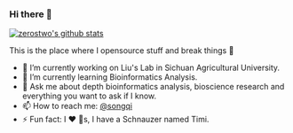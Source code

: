 ### Hi there 👋

<!--
**zerostwo/zerostwo** is a ✨ _special_ ✨ repository because its `README.md` (this file) appears on your GitHub profile.
-->

[![zerostwo's github stats](https://github-readme-stats.vercel.app/api?username=zerostwow&count_private=true&show_icons=true&theme=default)](https://songqi.online) 

This is the place where I opensource stuff and break things :rofl:

- 🔭 I’m currently working on Liu's Lab in Sichuan Agricultural University.
- 🌱 I’m currently learning Bioinformatics Analysis.
- 💬 Ask me about depth bioinformatics analysis, bioscience research and everything you want to ask if I know.
- 📫 How to reach me: [@songqi](https://songqi.online)
- ⚡ Fun fact: I :heart: :dog:s, I have a Schnauzer named Timi.
<!-- - 🤔 I’m looking for help with ...-->
<!-- - 😄 Pronouns: ... -->
